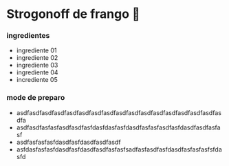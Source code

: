 # Strogonoff de frango :chicken:



### ingredientes

- ingrediente 01
- ingrediente 02
- ingrediente 03
- ingrediente 04
- incrediente 05

### mode de preparo

- asdfasdfasdfasdfasdfasdfasdfasdfasdfasdfasdfasdfasdfasdfasdfasdfasdfa
- asdfasdfasfasfasdfasdfasfdasfdasfasfdasdfasfasfasdfasfdasdfasdfasfasf
- asdfasfasfasfdasdfasfdasdfasdfasdf
- asfdasfasfasfdasdfasfdasdfasdfasfasfsadfasfasdfasfdasdfasfasfasfsfdasfd



